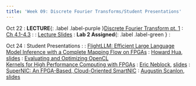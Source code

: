 ```yaml
---
title: 'Week 09: Discrete Fourier Transforms/Student Presentations'
---
```


Oct 22
: **LECTURE**{: .label .label-purple }[Discrete Fourier Transform pt. 1](#)
  : [Ch 4.1-4.3](../assets/pp4fpgas.pdf)
: [](#)
  : [Lecture Slides](../assets/2024_10_22-cse565m_lec07.pdf)
: **Lab 2 Assigned**{: .label .label-green }
  : [](#)


Oct 24
: Student Presentations
  : [](#)
: [FlightLLM: Efficient Large Language Model Inference with a Complete Mapping Flow on FPGAs](https://dl.acm.org/doi/10.1145/3626202.3637562)
  : [Howard Hua](#), [slides](../assets/paper_presentations/FlightLLM_howard_hua.pdf)
: [Evaluating and Optimizing OpenCL<br>Kernels for High Performance Computing with FPGAs](https://ieeexplore.ieee.org/abstract/document/7877113?casa_token=LZtF4KGkGiEAAAAA:Ajn6WVdO3PL-ZKo3szppyFCF950Qj0riWPTuXfsZkMLntUq1Qh0rai-PZTBbw4XCNAAsxEHJsq5rpw)
  : [Eric Neblock](#), [slides](#)
: [SuperNIC: An FPGA-Based, Cloud-Oriented SmartNIC](https://dl.acm.org/doi/10.1145/3626202.3637564)
  : [Augustin Scanlon](#), [slides](../assets/paper_presentations/CSE565PresentationPPT.pdf)
